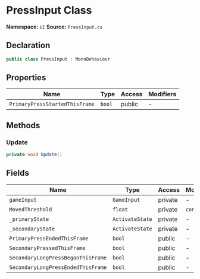 # PressInput Class

**Namespace:** `UI`
**Source:** `PressInput.cs`

## Declaration

```csharp
public class PressInput : MonoBehaviour
```

## Properties

| Name | Type | Access | Modifiers |
|------|------|--------|-----------|
| `PrimaryPressStartedThisFrame` | `bool` | public | - |

## Methods

### Update

```csharp
private void Update()
```

## Fields

| Name | Type | Access | Modifiers |
|------|------|--------|-----------|
| `gameInput` | `GameInput` | private | - |
| `MovedThreshold` | `float` | private | `const` |
| `_primaryState` | `ActivateState` | private | - |
| `_secondaryState` | `ActivateState` | private | - |
| `PrimaryPressEndedThisFrame` | `bool` | public | - |
| `SecondaryPressedThisFrame` | `bool` | public | - |
| `SecondaryLongPressBeganThisFrame` | `bool` | public | - |
| `SecondaryLongPressEndedThisFrame` | `bool` | public | - |

